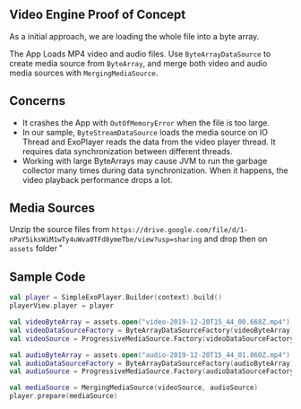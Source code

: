 ## Video Engine Proof of Concept

As a initial approach, we are loading the whole file into a byte array.

The App Loads MP4 video and audio files. Use `ByteArrayDataSource` to create media source from `ByteArray`, and merge both video and audio media sources with `MergingMediaSource`.

## Concerns

- It crashes the App with `OutOfMemoryError` when the file is too large.
- In our sample, `ByteStreamDataSource` loads the media source on IO Thread and ExoPlayer reads the data from the video player thread. It requires data synchronization between different threads.
- Working with large ByteArrays may cause JVM to run the garbage collector many times during data synchronization. When it happens, the video playback performance drops a lot. 

## Media Sources

Unzip the source files from `https://drive.google.com/file/d/1-nPaY5iksWiM1wTy4uWva0TFd8ymeTbe/view?usp=sharing` and drop then on `assets` folder
˚
## Sample Code

```kotlin
val player = SimpleExoPlayer.Builder(context).build()
playerView.player = player

val videoByteArray = assets.open("video-2019-12-20T15_44_00.668Z.mp4").toByteArray()
val videoDataSourceFactory = ByteArrayDataSourceFactory(videoByteArray)
val videoSource = ProgressiveMediaSource.Factory(videoDataSourceFactory).createMediaSource()

val audioByteArray = assets.open("audio-2019-12-20T15_44_01.860Z.mp4").toByteArray()
val audioDataSourceFactory = ByteArrayDataSourceFactory(audioByteArray)
val audioSource = ProgressiveMediaSource.Factory(audioDataSourceFactory).createMediaSource()

val mediaSource = MergingMediaSource(videoSource, audioSource)
player.prepare(mediaSource)
```